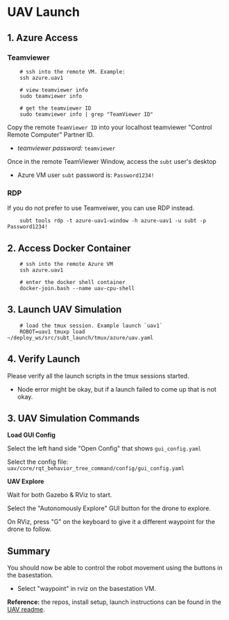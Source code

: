 # UAV Launch

## 1. Azure Access

### Teamviewer

        # ssh into the remote VM. Example:
        ssh azure.uav1

        # view teamviewer info
        sudo teamviewer info

        # get the teamviewer ID
        sudo teamviewer info | grep "TeamViewer ID"

Copy the remote `TeamViewer ID` into your localhost teamviewer "Control Remote Computer" Partner ID.

- *teamviewer password:* `teamviewer`

Once in the remote TeamViewer Window, access the `subt` user's desktop

- Azure VM user `subt` password is: `Password1234!`

### RDP

If you do not prefer to use Teamveiwer, you can use RDP instead.

        subt tools rdp -t azure-uav1-window -h azure-uav1 -u subt -p Password1234!

## 2. Access Docker Container

        # ssh into the remote Azure VM
        ssh azure.uav1

        # enter the docker shell container
        docker-join.bash --name uav-cpu-shell

## 3. Launch UAV Simulation

        # load the tmux session. Example launch `uav1`
        ROBOT=uav1 tmuxp load ~/deploy_ws/src/subt_launch/tmux/azure/uav.yaml

## 4. Verify Launch

Please verify all the launch scripts in the tmux sessions started.

- Node error might be okay, but if a launch failed to come up that is not okay.

## 3. UAV Simulation Commands

**Load GUI Config**

Select the left hand side "Open Config" that shows `gui_config.yaml`

Select the config file: `uav/core/rqt_behavior_tree_command/config/gui_config.yaml`

**UAV Explore**

Wait for both Gazebo & RViz to start.

Select the "Autonomously Explore" GUI button for the drone to explore.

On RViz, press "G" on the keyboard to give it a different waypoint for the drone to follow.

## Summary

You should now be able to control the robot movement using the buttons in the basestation.

- Select "waypoint" in rviz on the basestation VM.

**Reference:** the repos, install setup, launch instructions can be found in the [UAV readme](https://bitbucket.org/castacks/core_central/src/subt_nuc_velodyne_small_drone/).
